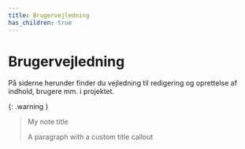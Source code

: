 ```yaml
---
title: Brugervejledning
has_children: true
---
```


# Brugervejledning

På siderne herunder finder du vejledning til redigering og oprettelse af indhold, brugere mm. i projektet.

{: .warning }
> My note title
>
> A paragraph with a custom title callout
